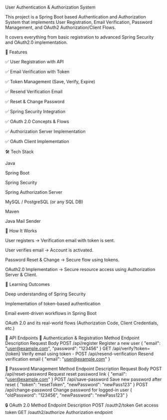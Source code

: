 User Authentication & Authorization System

This project is a Spring Boot based Authentication and Authorization System that implements User Registration,
Email Verification, Password Management, and OAuth2 Authorization/Client Flows.

It covers everything from basic registration to advanced Spring Security and OAuth2.0 implementation.

🚀 Features

✅ User Registration with API

✅ Email Verification with Token

✅ Token Management (Save, Verify, Expire)

✅ Resend Verification Email

✅ Reset & Change Password

✅ Spring Security Integration

✅ OAuth 2.0 Concepts & Flows

✅ Authorization Server Implementation

✅ OAuth Client Implementation

🛠️ Tech Stack

Java

Spring Boot

Spring Security

Spring Authorization Server

MySQL / PostgreSQL (or any SQL DB)

Maven

Java Mail Sender


🔑 How It Works

User registers → Verification email with token is sent.

User verifies email → Account is activated.

Password Reset & Change → Secure flow using tokens.

OAuth2.0 Implementation → Secure resource access using Authorization Server & Client.

📖 Learning Outcomes

Deep understanding of Spring Security

Implementation of token-based authentication

Email event-driven workflows in Spring Boot

OAuth 2.0 and its real-world flows (Authorization Code, Client Credentials, etc.)

📡 API Endpoints
🔐 Authentication & Registration
Method	Endpoint	Description	Request Body
POST	/api/register	Register a new user	{ "email": "user@example.com", "password": "123456" }
GET	/api/verify?token={token}	Verify email using token	-
POST	/api/resend-verification	Resend verification email	{ "email": "user@example.com" }


🔑 Password Management
Method	Endpoint	Description	Request Body
POST	/api/reset-password	Request reset password link	{ "email": "user@example.com" }
POST	/api/save-password	Save new password after reset	{ "token": "resetToken", "newPassword": "newPass123" }
POST	/api/change-password	Change password for logged-in user	{ "oldPassword": "123456", "newPassword": "newPass123" }


🔒 OAuth 2.0
Method	Endpoint	Description
POST	/oauth2/token	Get access token
GET	/oauth2/authorize	Authorization endpoint
